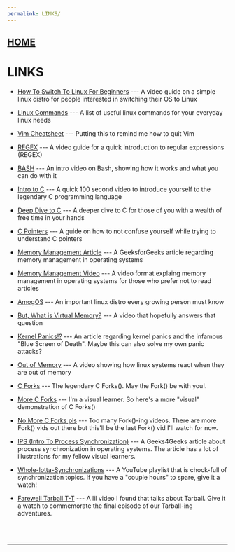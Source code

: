 ```yaml
---
permalink: LINKS/
---
```

## [HOME](../)

# LINKS

* [How To Switch To Linux For Beginners](https://www.youtube.com/watch?v=IyT4wfz5ZMg&t=1202s/) ---
  A video guide on a simple linux distro for people interested in switching their OS to Linux

* [Linux Commands](https://www.hostinger.com/tutorials/linux-commands) ---
  A list of useful linux commands for your everyday linux needs

* [Vim Cheatsheet](https://quickref.me/vim) ---
  Putting this to remind me how to quit Vim

* [REGEX](https://www.youtube.com/watch?v=bgBWp9EIlMM) ---
  A video guide for a quick introduction to regular expressions (REGEX)

* [BASH](https://www.youtube.com/watch?v=I4EWvMFj37g) ---
  An intro video on Bash, showing how it works and what you can do with it 


* [Intro to C](https://www.youtube.com/watch?v=U3aXWizDbQ4) ---
  A quick 100 second video to introduce yourself to the legendary C programming language

* [Deep Dive to C](https://www.youtube.com/watch?v=KJgsSFOSQv0) ---
  A deeper dive to C for those of you with a wealth of free time in your hands

* [C Pointers](https://www.youtube.com/watch?v=2ybLD6_2gKM) ---
  A guide on how to not confuse yourself while trying to understand C pointers



* [Memory Management Article](https://www.geeksforgeeks.org/memory-management-in-operating-system/) ---
  A GeeksforGeeks article regarding memory management in operating systems

* [Memory Management Video](https://www.youtube.com/watch?v=p9yZNLeOj4s) ---
  A video format explaing memory management in operating systems for those who prefer not to read articles

* [AmogOS](https://github.com/Amog-OS/AmogOS) ---
  An important linux distro every growing person must know


* [But, What is Virtual Memory?](https://www.youtube.com/watch?v=A9WLYbE0p-I) ---
  A video that hopefully answers that question

* [Kernel Panics!?](https://www.makeuseof.com/tag/dont-panic-everything-you-need-to-know-about-kernel-panics/) ---
  An article regarding kernel panics and the infamous "Blue Screen of Death". Maybe this can also solve my own panic attacks?

* [Out of Memory](https://www.youtube.com/watch?v=Cm3-6cOwICU) ---
  A video showing how linux systems react when they are out of memory


* [C Forks](https://www.youtube.com/watch?v=cex9XrZCU14) ---
  The legendary C Forks(). May the Fork() be with you!. 

* [More C Forks](https://www.youtube.com/watch?v=QD9YKSg3wCc) ---
  I'm a visual learner. So here's a more "visual" demonstration of C Forks()

* [No More C Forks pls](https://www.youtube.com/watch?v=xVSPv-9x3gk) ---
  Too many Fork()-ing videos. There are more Fork() vids out there but this'll be the last Fork() vid I'll watch for now.
  

* [IPS (Intro To Process Synchronization)](https://www.geeksforgeeks.org/introduction-of-process-synchronization/) ---
  A Geeks4Geeks article about process synchronization in operating systems. The article has a lot of illustrations for my fellow visual learners.

* [Whole-lotta-Synchronizations](https://www.youtube.com/watch?v=ph2awKa8r5Y&list=PLBlnK6fEyqRjDf_dmCEXgl6XjVKDDj0M2) ---
  A YouTube playlist that is chock-full of synchronization topics. If you have a "couple hours" to spare, give it a watch!

* [Farewell Tarball T-T](https://www.youtube.com/watch?v=ArHXYO-Ktzs&t=312s) ---
  A lil video I found that talks about Tarball. Give it a watch to commemorate the final episode of our Tarball-ing adventures. 
<br>
<br>
<hr>
